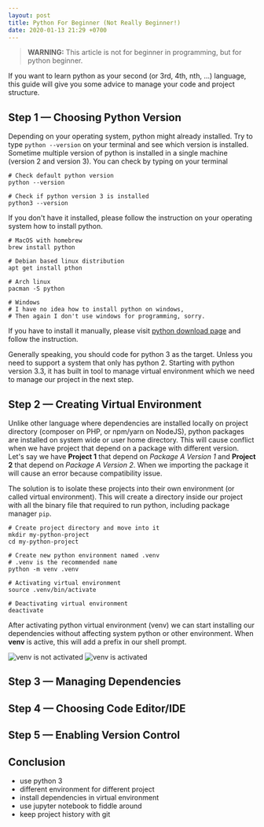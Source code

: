 ```yaml
---
layout: post
title: Python For Beginner (Not Really Beginner!)
date: 2020-01-13 21:29 +0700
---
```


> **WARNING:** This article is not for beginner in programming, but for python beginner.

If you want to learn python as your second (or 3rd, 4th, nth, ...) language, this guide will give you some advice to manage your code and project structure.

## Step 1 — Choosing Python Version

Depending on your operating system, python might already installed. Try to type `python --version` on your terminal and see which version is installed. Sometime multiple version of python is installed in a single machine (version 2 and version 3). You can check by typing on your terminal

```shell
# Check default python version
python --version

# Check if python version 3 is installed
python3 --version
```

If you don't have it installed, please follow the instruction on your operating system how to install python.

```shell
# MacOS with homebrew
brew install python

# Debian based linux distribution
apt get install pthon

# Arch linux
pacman -S python

# Windows
# I have no idea how to install python on windows,
# Then again I don't use windows for programming, sorry.
```

If you have to install it manually, please visit [python download page][python-download] and follow the instruction.

Generally speaking, you should code for python 3 as the target. Unless you need to support a system that only has python 2. Starting with python version 3.3, it has built in tool to manage virtual environment which we need to manage our project in the next step.

## Step 2 — Creating Virtual Environment

Unlike other language where dependencies are installed locally on project directory (composer on PHP, or npm/yarn on NodeJS), python packages are installed on system wide or user home directory. This will cause conflict when we have project that depend on a package with different version. Let's say we have **Project 1** that depend on _Package A Version 1_ and **Project 2** that depend on _Package A Version 2_. When we importing the package it will cause an error because compatibility issue.

The solution is to isolate these projects into their own environment (or called virtual environment). This will create a directory inside our project with all the binary file that required to run python, including package manager `pip`.

```shell
# Create project directory and move into it
mkdir my-python-project
cd my-python-project

# Create new python environment named .venv
# .venv is the recommended name
python -m venv .venv

# Activating virtual environment
source .venv/bin/activate

# Deactivating virtual environment
deactivate
```

After activating python virtual environment (venv) we can start installing our dependencies without affecting system python or other environment. When **venv** is active, this will add a prefix in our shell prompt.

![venv is not activated](/assets/images/python-without-venv.png)
![venv is activated](/assets/images/python-with-venv.png)

## Step 3 — Managing Dependencies

## Step 4 — Choosing Code Editor/IDE

## Step 5 — Enabling Version Control

## Conclusion

- use python 3
- different environment for different project
- install dependencies in virtual environment
- use jupyter notebook to fiddle around
- keep project history with git

[python-download]: https://www.python.org/downloads/
